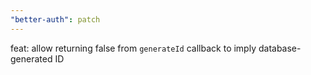 ```yaml
---
"better-auth": patch
---
```


feat: allow returning false from `generateId` callback to imply database-generated ID
